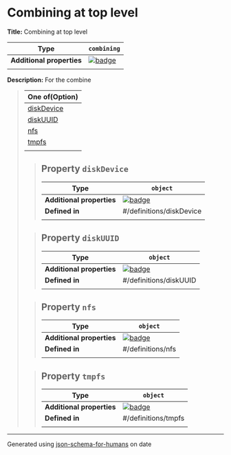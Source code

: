 # Combining at top level

**Title:** Combining at top level

| Type                      | `combining`                                                                                                         |
| ------------------------- | ------------------------------------------------------------------------------------------------------------------- |
| **Additional properties** | [![badge](https://img.shields.io/badge/Any+type-allowed-green)](# "Additional Properties of any type are allowed.") |
|                           |                                                                                                                     |

**Description:** For the combine

<blockquote>

| One of(Option)          |
| ----------------------- |
| [diskDevice](#oneOf_i0) |
| [diskUUID](#oneOf_i1)   |
| [nfs](#oneOf_i2)        |
| [tmpfs](#oneOf_i3)      |
|                         |

<blockquote>

## <a name="oneOf_i0"></a>Property `diskDevice`

| Type                      | `object`                                                                                                            |
| ------------------------- | ------------------------------------------------------------------------------------------------------------------- |
| **Additional properties** | [![badge](https://img.shields.io/badge/Any+type-allowed-green)](# "Additional Properties of any type are allowed.") |
| **Defined in**            | #/definitions/diskDevice                                                                                            |
|                           |                                                                                                                     |

</blockquote>
<blockquote>

## <a name="oneOf_i1"></a>Property `diskUUID`

| Type                      | `object`                                                                                                            |
| ------------------------- | ------------------------------------------------------------------------------------------------------------------- |
| **Additional properties** | [![badge](https://img.shields.io/badge/Any+type-allowed-green)](# "Additional Properties of any type are allowed.") |
| **Defined in**            | #/definitions/diskUUID                                                                                              |
|                           |                                                                                                                     |

</blockquote>
<blockquote>

## <a name="oneOf_i2"></a>Property `nfs`

| Type                      | `object`                                                                                                            |
| ------------------------- | ------------------------------------------------------------------------------------------------------------------- |
| **Additional properties** | [![badge](https://img.shields.io/badge/Any+type-allowed-green)](# "Additional Properties of any type are allowed.") |
| **Defined in**            | #/definitions/nfs                                                                                                   |
|                           |                                                                                                                     |

</blockquote>
<blockquote>

## <a name="oneOf_i3"></a>Property `tmpfs`

| Type                      | `object`                                                                                                            |
| ------------------------- | ------------------------------------------------------------------------------------------------------------------- |
| **Additional properties** | [![badge](https://img.shields.io/badge/Any+type-allowed-green)](# "Additional Properties of any type are allowed.") |
| **Defined in**            | #/definitions/tmpfs                                                                                                 |
|                           |                                                                                                                     |

</blockquote>

</blockquote>

----------------------------------------------------------------------------------------------------------------------------
Generated using [json-schema-for-humans](https://github.com/coveooss/json-schema-for-humans) on date